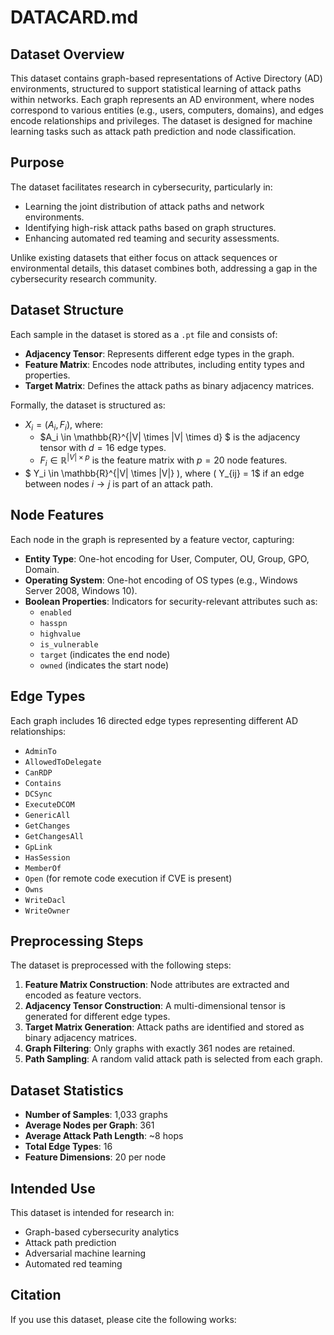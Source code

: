 # DATACARD.md

## Dataset Overview
This dataset contains graph-based representations of Active Directory (AD) environments, structured to support statistical learning of attack paths within networks. Each graph represents an AD environment, where nodes correspond to various entities (e.g., users, computers, domains), and edges encode relationships and privileges. The dataset is designed for machine learning tasks such as attack path prediction and node classification.

## Purpose
The dataset facilitates research in cybersecurity, particularly in:
- Learning the joint distribution of attack paths and network environments.
- Identifying high-risk attack paths based on graph structures.
- Enhancing automated red teaming and security assessments.

Unlike existing datasets that either focus on attack sequences or environmental details, this dataset combines both, addressing a gap in the cybersecurity research community.

## Dataset Structure
Each sample in the dataset is stored as a `.pt` file and consists of:
- **Adjacency Tensor**: Represents different edge types in the graph.
- **Feature Matrix**: Encodes node attributes, including entity types and properties.
- **Target Matrix**: Defines the attack paths as binary adjacency matrices.

Formally, the dataset is structured as:
- $X_i = (A_i, F_i)$, where:
  - $A_i \in \mathbb{R}^{|V| \times |V| \times d} $ is the adjacency tensor with $d = 16$ edge types.
  - $F_i \in \mathbb{R}^{|V| \times p}$ is the feature matrix with $p = 20$ node features.
- $ Y_i \in \mathbb{R}^{|V| \times |V|} \), where \( Y_{ij} = 1$ if an edge between nodes $i\rightarrow j$ is part of an attack path.

## Node Features
Each node in the graph is represented by a feature vector, capturing:
- **Entity Type**: One-hot encoding for User, Computer, OU, Group, GPO, Domain.
- **Operating System**: One-hot encoding of OS types (e.g., Windows Server 2008, Windows 10).
- **Boolean Properties**: Indicators for security-relevant attributes such as:
  - `enabled`
  - `hasspn`
  - `highvalue`
  - `is_vulnerable`
  - `target` (indicates the end node)
  - `owned` (indicates the start node)

## Edge Types
Each graph includes 16 directed edge types representing different AD relationships:
- `AdminTo`
- `AllowedToDelegate`
- `CanRDP`
- `Contains`
- `DCSync`
- `ExecuteDCOM`
- `GenericAll`
- `GetChanges`
- `GetChangesAll`
- `GpLink`
- `HasSession`
- `MemberOf`
- `Open` (for remote code execution if CVE is present)
- `Owns`
- `WriteDacl`
- `WriteOwner`

## Preprocessing Steps
The dataset is preprocessed with the following steps:
1. **Feature Matrix Construction**: Node attributes are extracted and encoded as feature vectors.
2. **Adjacency Tensor Construction**: A multi-dimensional tensor is generated for different edge types.
3. **Target Matrix Generation**: Attack paths are identified and stored as binary adjacency matrices.
4. **Graph Filtering**: Only graphs with exactly 361 nodes are retained.
5. **Path Sampling**: A random valid attack path is selected from each graph.

## Dataset Statistics
- **Number of Samples**: 1,033 graphs
- **Average Nodes per Graph**: 361
- **Average Attack Path Length**: ~8 hops
- **Total Edge Types**: 16
- **Feature Dimensions**: 20 per node

## Intended Use
This dataset is intended for research in:
- Graph-based cybersecurity analytics
- Attack path prediction
- Adversarial machine learning
- Automated red teaming

## Citation
If you use this dataset, please cite the following works:


